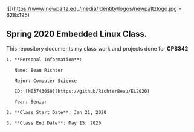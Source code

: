 ![](https://www.newpaltz.edu/media/identity/logos/newpaltzlogo.jpg = 628x195)

**Spring 2020 Embedded Linux Class.**
---------------------------------------------------------------------------

This repository documents my class work and projects done for **CPS342**
	
	1. **Personal Information**:
	   
	   Name: Beau Richter
	   
	   Major: Computer Science
	
	   ID: [N03743050](https://github/RichterBeau/EL2020)
	
	   Year: Senior

	2. **Class Start Date**: Jan 21, 2020 

	3. **Class End Date**: May 15, 2020
